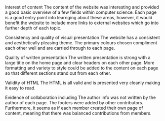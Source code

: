 Interest of content
    The content of the website was interesting and provided a good basic overview of a few fields within computer science. Each page is a good entry point into learnging about these areas, however, it would benefit the website to include more links to external websites which go into further depth of each topic. 

Consistency and quality of visual presentation
    The website has a consistent and aesthetically pleasing theme. The primary colours chosen compliment each other well and are carried through to each page.

Quality of written presentation
    The written presentation is strong with a large title on the home page and clear headers on each other page. More formatting and variety to style could be added to the content on each page so that different sections stand out from each other.

Validity of HTML
    The HTML is all valid and is presented very cleanly making it easy to read.

Evidence of collaboration including
    The author info was not written by the author of each page. The footers were added by other contributors.
    Furthermore, it seems as if each member created their own page of content, meaning that there was balanced contributions from members.